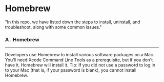 # Homebrew

"In this repo, we have listed down the steps to install, uninstall, and troubleshoot, along with some common issues." 

### A . Homebrew
--------------

Developers use Homebrew to install various software packages on a Mac. You'll need Xcode Command Line Tools as a prerequisite, but if you don't have it, Homebrew will install it. Tip: If you did not use a password to log in to your Mac (that is, if your password is blank), you cannot install Homebrew.

